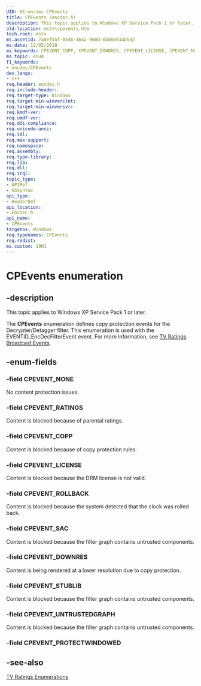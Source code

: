 ```yaml
---
UID: NE:encdec.CPEvents
title: CPEvents (encdec.h)
description: This topic applies to Windows XP Service Pack 1 or later.
old-location: mstv\cpevents.htm
tech.root: mstv
ms.assetid: 7a8ef55f-0546-4642-960d-6bd6093ab5d2
ms.date: 12/05/2018
ms.keywords: CPEVENT_COPP, CPEVENT_DOWNRES, CPEVENT_LICENSE, CPEVENT_NONE, CPEVENT_RATINGS, CPEVENT_ROLLBACK, CPEVENT_SAC, CPEVENT_STUBLIB, CPEVENT_UNTRUSTEDGRAPH, CPEvents, CPEvents enumeration [Microsoft TV Technologies], encdec/CPEVENT_COPP, encdec/CPEVENT_DOWNRES, encdec/CPEVENT_LICENSE, encdec/CPEVENT_NONE, encdec/CPEVENT_RATINGS, encdec/CPEVENT_ROLLBACK, encdec/CPEVENT_SAC, encdec/CPEVENT_STUBLIB, encdec/CPEVENT_UNTRUSTEDGRAPH, encdec/CPEvents, mstv.cpevents
ms.topic: enum
f1_keywords:
- encdec/CPEvents
dev_langs:
- c++
req.header: encdec.h
req.include-header: 
req.target-type: Windows
req.target-min-winverclnt: 
req.target-min-winversvr: 
req.kmdf-ver: 
req.umdf-ver: 
req.ddi-compliance: 
req.unicode-ansi: 
req.idl: 
req.max-support: 
req.namespace: 
req.assembly: 
req.type-library: 
req.lib: 
req.dll: 
req.irql: 
topic_type:
- APIRef
- kbSyntax
api_type:
- HeaderDef
api_location:
- EncDec.h
api_name:
- CPEvents
targetos: Windows
req.typenames: CPEvents
req.redist: 
ms.custom: 19H1
---
```


# CPEvents enumeration


## -description



This topic applies to Windows XP Service Pack 1 or later.
        



The <b>CPEvents</b> enumeration defines copy protection events for the Decrypter/Detagger filter. This enumeration is used with the EVENTID_EncDecFilterEvent event. For more information, see <a href="https://docs.microsoft.com/previous-versions/windows/desktop/mstv/tv-ratings-broadcast-events">TV Ratings Broadcast Events</a>.


## -enum-fields




### -field CPEVENT_NONE

No content protection issues.


### -field CPEVENT_RATINGS

Content is blocked because of parental ratings.


### -field CPEVENT_COPP

Content is blocked because of copy protection rules.


### -field CPEVENT_LICENSE

Content is blocked because the DRM license is not valid.


### -field CPEVENT_ROLLBACK

Content is blocked because the system detected that the clock was rolled back.


### -field CPEVENT_SAC

Content is blocked because the filter graph contains untrusted components.


### -field CPEVENT_DOWNRES

Content is being rendered at a lower resolution due to copy protection.


### -field CPEVENT_STUBLIB

Content is blocked because the filter graph contains untrusted components.


### -field CPEVENT_UNTRUSTEDGRAPH

Content is blocked because the filter graph contains untrusted components.


### -field CPEVENT_PROTECTWINDOWED




## -see-also




<a href="https://docs.microsoft.com/previous-versions/windows/desktop/mstv/tv-ratings-enumerations">TV Ratings Enumerations</a>
 

 

